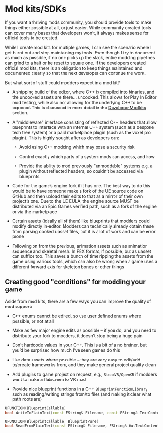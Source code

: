 # Mod kits/SDKs
If you want a thriving mods community, you should provide tools to make things either possible at all, or just easier. While community created tools can cover many bases that developers won’t, it always makes sense for official tools to be created. 

While I create mod kits for multiple games, I can see the scenario where I get burnt out and stop maintaining my tools. Even though I try to document as much as possible, if no one picks up the slack, entire modding pipelines can grind to a halt or be reset to square one. If the developers created official mod kits, there is an obligation to keep things maintained and documented clearly so that the next developer can continue the work.

But what sort of stuff could modders expect in a mod kit?
- A shipping build of the editor, where C++ is compiled into binaries, and the uncooked assets are there... uncooked. This allows for Play In Editor mod testing, while also not allowing for the underlying C++ to be exposed. This is discussed in more detail in the [Developer Modkits](https://unreal-modding-library.github.io/dev-guide/ModSupport/ModKits/DeveloperModkits) section.

- A "middleware" interface consisting of reflected C++ headers that allow blueprints to interface with an internal C++ system (such as a bespoke tech tree system) or a paid marketplace plugin (such as the voxel pro plugin). This is highly sought after as developers can:
    - Avoid using C++ modding which may pose a security risk

    - Control exactly which parts of a system mods can access, and how
    
    - Provide the ability to mod previously "unmoddable" systems e.g. a plugin without reflected headers, so couldn’t be accessed via blueprints

- Code for the game’s engine fork if it has one. The best way to do this would be to have someone make a fork of the UE source code on GitHub and then upload their edits to that as a mirror of their own project’s one. Due to the UE EULA, the engine source MUST be distributed via an Epic Games verified path, such as a fork of the engine or via the marketplace

- Certain assets (ideally all of them) like blueprints that modders could modify directly in-editor. Modders can technically already obtain these from parsing cooked uasset files, but it is a lot of work and can be error prone

- Following on from the previous, animation assets such as animation sequence and skeletal mesh. In FBX format, if possible, but as uasset can suffice too. This saves a bunch of time ripping the assets from the game using various tools, which can also be wrong when a game uses a different forward axis for skeleton bones or other things 

## Creating good "conditions" for modding your game
Aside from mod kits, there are a few ways you can improve the quality of mod support:

- C++ enums cannot be edited, so use user defined enums where possible, or not at all

- Make as few major engine edits as possible – if you do, and you need to distribute your fork to modders, it doesn’t stop being a huge pain

- Don’t hardcode values in your C++. This is a bit of a no brainer, but you’d be surprised how much I’ve seen games do this

- Use data assets where possible – they are very easy to edit/add to/create frameworks from, and they make general project quality clean

- Add plugins to game project on request, e.g., `SteamVR/OpenXR` if modders want to make a flatscreen to VR mod

- Provide nice blueprint functions in a C++ `BlueprintFunctionLibrary` such as reading/writing strings from/to files (and making it clear what path roots are)

```cpp
UFUNCTION(BlueprintCallable)
bool WriteToPlainText(const FString& Filename, const FString& TextContent, FText& OutError, bool Append);

UFUNCTION(BlueprintCallable, BlueprintPure)
bool ReadFromPlainText(const FString& Filename, FString& OutTextContent);
```